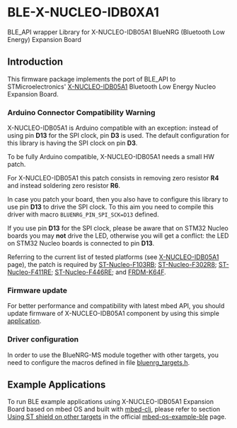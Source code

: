 # BLE-X-NUCLEO-IDB0XA1

BLE_API wrapper Library for X-NUCLEO-IDB05A1 BlueNRG (Bluetooth Low Energy) Expansion Board

## Introduction

This firmware package implements the port of BLE_API to STMicroelectronics' [X-NUCLEO-IDB05A1](https://developer.mbed.org/components/X-NUCLEO-IDB05A1-Bluetooth-Low-Energy/) Bluetooth Low Energy Nucleo Expansion Board.

### Arduino Connector Compatibility Warning

X-NUCLEO-IDB05A1 is Arduino compatible with an exception: instead of using pin **D13** for the SPI clock, pin **D3** is used.
The default configuration for this library is having the SPI clock on pin **D3**.

To be fully Arduino compatible, X-NUCLEO-IDB05A1 needs a small HW patch.

For X-NUCLEO-IDB05A1 this patch consists in removing zero resistor **R4** and instead soldering zero resistor **R6**.

In case you patch your board, then you also have to configure this library to use pin **D13** to drive the SPI clock. To this aim you need to compile this driver with macro `BLUENRG_PIN_SPI_SCK=D13` defined.

If you use pin **D13** for the SPI clock, please be aware that on STM32 Nucleo boards you may **not** drive the LED, otherwise you will get a conflict: the LED on STM32 Nucleo boards is connected to pin **D13**.

Referring to the current list of tested platforms (see [X-NUCLEO-IDB05A1](https://developer.mbed.org/components/X-NUCLEO-IDB05A1-Bluetooth-Low-Energy/) page), the patch is required by [ST-Nucleo-F103RB](https://developer.mbed.org/platforms/ST-Nucleo-F103RB/); [ST-Nucleo-F302R8](https://developer.mbed.org/platforms/ST-Nucleo-F302R8/); [ST-Nucleo-F411RE](https://developer.mbed.org/platforms/ST-Nucleo-F411RE/); [ST-Nucleo-F446RE](https://developer.mbed.org/platforms/ST-Nucleo-F446RE/); and [FRDM-K64F](https://developer.mbed.org/platforms/FRDM-K64F/).

### Firmware update

For better performance and compatibility with latest mbed API, you should update firmware of X-NUCLEO-IDB05A1 component by using this simple [application](https://developer.mbed.org/teams/ST/code/BlueNRG-MS-Stack-Updater).

### Driver configuration

In order to use the BlueNRG-MS module together with other targets, you need to configure the macros defined in file [bluenrg_targets.h](https://github.com/ARMmbed/ble-x-nucleo-idb0xa1/blob/master/bluenrg/bluenrg_targets.h).

## Example Applications

To run BLE example applications using X-NUCLEO-IDB05A1 Expansion Board based on mbed OS and built with [mbed-cli](https://github.com/ARMmbed/mbed-cli), please refer to section [Using ST shield on other targets](https://github.com/ARMmbed/mbed-os-example-ble#using-st-nucleo-shield-on-other-targets) in the official [mbed-os-example-ble](https://github.com/ARMmbed/mbed-os-example-ble) page.
